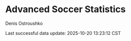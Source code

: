 # Advanced Soccer Statistics
Denis Ostroushko

<!-- gfm -->

Last successful data update: 2025-10-20 13:23:12 CST
